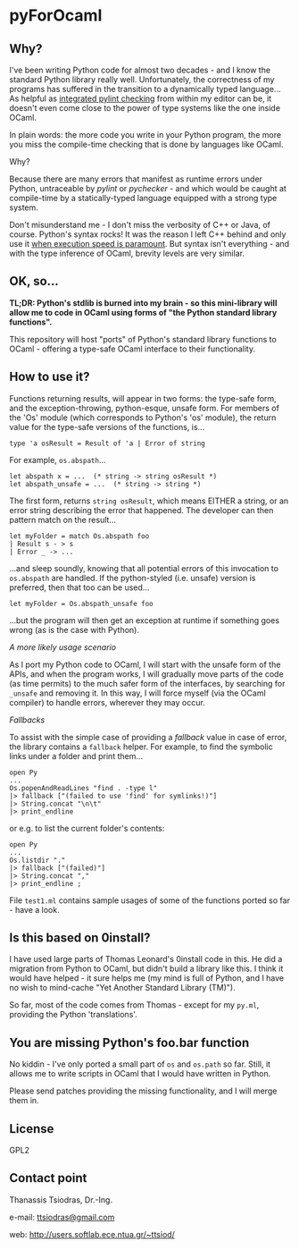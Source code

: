 pyForOcaml
==========

Why?
----

I've been writing Python code for almost two decades - and I know the
standard Python library really well.  Unfortunately, the correctness of my
programs has suffered in the transition to a dynamically typed language...
As helpful as [integrated pylint checking](http://www.pylint.org/) from
within my editor can be, it doesn't even come close to the power of type
systems like the one inside OCaml.

In plain words: the more code you write in your Python program, the more you miss 
the compile-time checking that is done by languages like OCaml.

Why?

Because there are many errors that manifest as runtime errors under Python,
untraceable by *pylint* or *pychecker* - and which would be caught at compile-time
by a statically-typed language equipped with a strong type system.

Don't misunderstand me - I don't miss the verbosity of C++ or Java, of course.
Python's syntax rocks!  It was the reason I left C++ behind and only use it
[when execution speed is paramount](http://users.softlab.ece.ntua.gr/~ttsiod/straylight.html).
But syntax isn't everything - and with the type inference of OCaml, brevity levels
are very similar.

OK, so...
---------

**TL;DR: Python's stdlib is burned into my brain - so this mini-library will
allow me to code in OCaml using forms of "the Python standard library
functions".**

This repository will host "ports" of Python's standard library functions to
OCaml - offering a type-safe OCaml interface to their functionality.

How to use it?
--------------

Functions returning results, will appear in two forms: the type-safe form, and
the exception-throwing, python-esque, unsafe form. For members of the 'Os'
module (which corresponds to Python's 'os' module), the return value for the
type-safe versions of the functions, is...

    type 'a osResult = Result of 'a | Error of string

For example, `os.abspath`...

    let abspath x = ...  (* string -> string osResult *)
    let abspath_unsafe = ...  (* string -> string *)

The first form, returns `string osResult`, which means EITHER a string,
or an error string describing the error that happened. The developer can then
pattern match on the result...

    let myFolder = match Os.abspath foo
    | Result s - > s
    | Error _ -> ...

...and sleep soundly, knowing that all potential errors of this invocation
to `os.abspath` are handled. If the python-styled (i.e.  unsafe) version 
is preferred, then that too can be used...

    let myFolder = Os.abspath_unsafe foo
    
...but the program will then get an exception at runtime if something
goes wrong (as is the case with Python).

*A more likely usage scenario*

As I port my Python code to OCaml, I will start with the unsafe form of the
APIs, and when the program works, I will gradually move parts of the code (as
time permits) to the much safer form of the interfaces, by searching for
`_unsafe` and removing it. In this way, I will force myself (via the OCaml
compiler) to handle errors, wherever they may occur.

*Fallbacks*

To assist with the simple case of providing a *fallback* value in case of
error, the library contains a `fallback` helper. For example, to find the
symbolic links under a folder and print them...

    open Py
    ...
    Os.popenAndReadLines "find . -type l"
    |> fallback ["(failed to use 'find' for symlinks!)"]
    |> String.concat "\n\t"
    |> print_endline

or e.g. to list the current folder's contents:

    open Py
    ...
    Os.listdir "."
    |> fallback ["(failed)"]
    |> String.concat ","
    |> print_endline ;

File `test1.ml` contains sample usages of some of the functions ported so far -
have a look.

Is this based on 0install?
--------------------------

I have used large parts of Thomas Leonard's 0install code in this. He did a
migration from Python to OCaml, but didn't build a library like this.
I think it would have helped - it sure helps me (my mind is full of Python,
and I have no wish to mind-cache "Yet Another Standard Library (TM)").

So far, most of the code comes from  Thomas - except for my `py.ml`,
providing the Python 'translations'.

You are missing Python's foo.bar function
-----------------------------------------

No kiddin - I've only ported a small part of `os` and `os.path` so far.
Still, it allows me to write scripts in OCaml that I would have written
in Python.

Please send patches providing the missing functionality, and I will
merge them in.

License
-------

GPL2

Contact point
-------------

Thanassis Tsiodras, Dr.-Ing.

e-mail: ttsiodras@gmail.com

web: http://users.softlab.ece.ntua.gr/~ttsiod/
